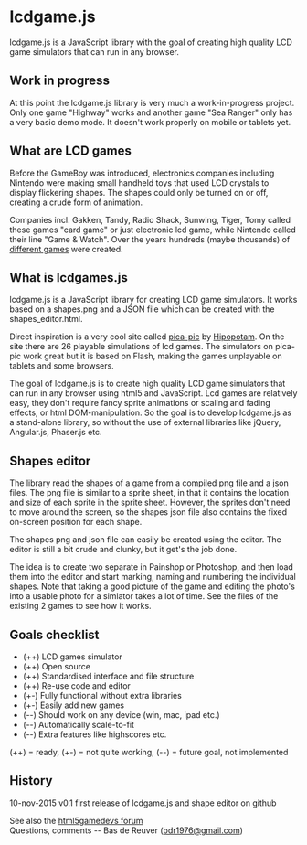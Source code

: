 lcdgame.js
==========
lcdgame.js is a JavaScript library with the goal of creating high quality LCD 
game simulators that can run in any browser. 

Work in progress
----------------
At this point the lcdgame.js library is very much a work-in-progress project. 
Only one game "Highway" works and another game "Sea Ranger" only has a very 
basic demo mode. It doesn't work properly on mobile or tablets yet. 

What are LCD games
------------------
Before the GameBoy was introduced, electronics companies including Nintendo were 
making small handheld toys that used LCD crystals to display flickering shapes. 
The shapes could only be turned on or off, creating a crude form of animation. 

Companies incl. Gakken, Tandy, Radio Shack, Sunwing, Tiger, Tomy called these 
games "card game" or just electronic lcd game, while Nintendo called their line 
"Game & Watch". Over the years hundreds (maybe thousands) of [different 
games](http://handheldempire.com/games.jsp) were created. 

What is lcdgames.js
--------------------
lcdgame.js is a JavaScript library for creating LCD game simulators. It works 
based on a shapes.png and a JSON file which can be created with the 
shapes_editor.html. 

Direct inspiration is a very cool site called 
[pica-pic](http://www.pica-pic.com/) by 
[Hipopotam](http://www.hipopotamstudio.pl/). On the site there are 26 playable 
simulations of lcd games. The simulators on pica-pic work great but it is based 
on Flash, making the games unplayable on tablets and some browsers. 

The goal of lcdgame.js is to create high quality LCD game simulators that can 
run in any browser using html5 and JavaScript. Lcd games are relatively easy, 
they don't require fancy sprite animations or scaling and fading effects, or 
html DOM-manipulation. So the goal is to develop lcdgame.js as a stand-alone 
library, so without the use of external libraries like jQuery, Angular.js, 
Phaser.js etc. 

Shapes editor
-------------
The library read the shapes of a game from a compiled png file and a json files. 
The png file is similar to a sprite sheet, in that it contains the location and 
size of each sprite in the sprite sheet. However, the sprites don't need to move 
around the screen, so the shapes json file also contains the fixed on-screen 
position for each shape. 

The shapes png and json file can easily be created using the editor. The editor 
is still a bit crude and clunky, but it get's the job done. 

The idea is to create two separate in Painshop or Photoshop, and then load them 
into the editor and start marking, naming and numbering the individual shapes. 
Note that taking a good picture of the game and editing the photo's into a 
usable photo for a simlator takes a lot of time. See the files of the existing 2 
games to see how it works. 
 
Goals checklist
---------------

* (++) LCD games simulator
* (++) Open source
* (++) Standardised interface and file structure
* (++) Re-use code and editor
* (+-) Fully functional without extra libraries
* (+-) Easily add new games
* (--) Should work on any device (win, mac, ipad etc.)
* (--) Automatically scale-to-fit
* (--) Extra features like highscores etc.

(++) = ready, (+-) = not quite working, (--) = future goal, not implemented

History
-------
10-nov-2015 v0.1 first release of lcdgame.js and shape editor on github

See also the [html5gamedevs forum](http://www.html5gamedevs.com/topic/8204-lcd-game-simulator-engine-using-html5js/)  
Questions, comments -- Bas de Reuver (bdr1976@gmail.com)
